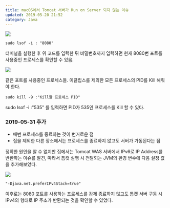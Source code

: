 ```yaml
---
title: macOS에서 Tomcat 서버가 Run on Server 되지 않는 이슈
updated: 2019-05-20 21:52
category: Java
---
```


<a href="https://raw.githubusercontent.com/rlawjddbs/rlawjddbs.github.io/master/assets/common/imgs/common/190520/404error.png" target="_new">![](https://raw.githubusercontent.com/rlawjddbs/rlawjddbs.github.io/master/assets/common/imgs/190520/404error.png)</a>


```terminal
sudo lsof -i : "8080"
```
터미널을 실행한 후 위 코드를 입력한 뒤 비밀번호까지 입력하면 현재 8080번 포트를 사용중인 프로세스를 확인할 수 있음.

<a href="https://raw.githubusercontent.com/rlawjddbs/rlawjddbs.github.io/master/assets/common/imgs/190520/lsof-i8080.png" target="_new">![](https://raw.githubusercontent.com/rlawjddbs/rlawjddbs.github.io/master/assets/common/imgs/190520/lsof-i8080.png)</a>

같은 포트를 사용중인 프로세스들. 이클립스를 제외한 모든 프로세스의 PID를 Kill 해줘야 한다.

```terminal
sudo kill -9 :"Kill할 프로세스 PID"
```
sudo lsof -i :"535" 를 입력하면 PID가 535인 프로세스를 Kill 할 수 있다.


### 2019-05-31 추가
- 매번 프로세스를 종료하는 것이 번거로운 점
- 집을 제외한 다른 장소에서는 프로세스를 종료하지 않고도 서버가 가동된다는 점

정확한 원인을 알 수 없지만 집에서는 Tomcat WAS 서버에서 IPv6로 IP Address를 반환하는 이슈를 발견,
따라서 톰캣 실행 시 전달되는 JVM의 환경 변수에 다음 설정 값을 추가해보았다.

<a href="https://raw.githubusercontent.com/rlawjddbs/rlawjddbs.github.io/master/assets/imgs/190520/run_configurations.png" target="_new">![](https://raw.githubusercontent.com/rlawjddbs/rlawjddbs.github.io/master/assets/common/imgs/190520/run_configurations.png)</a>

```terminal
"-Djava.net.preferIPv4Stack=true"
```

이후로는 8080 포트를 사용하는 프로세스를 강제 종료하지 않고도 톰캣 서버 구동 시 IPv4의 형태로 IP 주소가 반환되는 것을 확인할 수 있었다.
